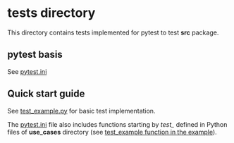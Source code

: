 # tests directory

This directory contains tests implemented for pytest to test **src** package.

## pytest basis

See [pytest.ini](../pytest.ini)

## Quick start guide

See [test_example.py](test_example.py) for basic test implementation.

The [pytest.ini](../pytest.ini) file also includes functions starting by *test_* defined in Python files of **use_cases** directory (see [test_example function in the example](use_cases/example.py)).
